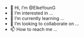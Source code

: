 - 👋 Hi, I’m @ElkeYounG
- 👀 I’m interested in ...
- 🌱 I’m currently learning ...
- 💞️ I’m looking to collaborate on ...
- 📫 How to reach me ...

<!---
ElkeYounG/ElkeYounG is a ✨ special ✨ repository because its `README.md` (this file) appears on your GitHub profile.
You can click the Preview link to take a look at your changes.
--->
